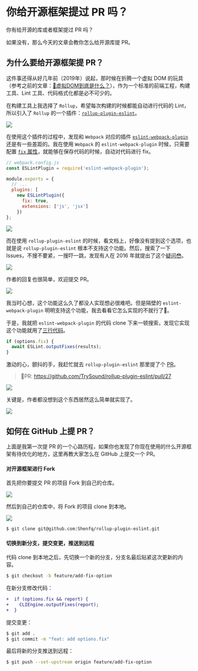 # 你给开源框架提过 PR 吗？

你有给开源的库或者框架提过 PR 吗？

如果没有，那么今天的文章会教你怎么给开源库提 PR。

## 为什么要给开源框架提 PR？

这件事还得从好几年前（2019年）说起，那时候在折腾一个虚拟 DOM 的玩具（参考之前的文章：[🔗虚拟DOM到底是什么？](https://blog.shenfq.com/posts/2019/%E8%99%9A%E6%8B%9FDOM%E5%88%B0%E5%BA%95%E6%98%AF%E4%BB%80%E4%B9%88%EF%BC%9F.html)），作为一个标准的前端工程，构建工具、Lint 工具、代码格式化都是必不可少的。

在构建工具上我选择了 `Rollup`，希望每次构建的时候都能自动进行代码的 Lint，所以引入了 `Rollup` 的一个插件：[`rollup-plugin-eslint`](https://github.com/Shenfq/rollup-plugin-eslint)。

![](https://file.shenfq.com/pic/20210803211333)

在使用这个插件的过程中，发现和 `Webpack` 对应的插件 [ `eslint-webpack-plugin`](https://github.com/webpack-contrib/eslint-webpack-plugin) 还是有一些差距的。我在使用 `Webpack` 的 `eslint-webpack-plugin` 时候，只需要配置 [`fix` 属性](https://github.com/webpack-contrib/eslint-webpack-plugin#fix)，就能够在保存代码的时候，自动对代码进行 fix。

```js
// webpack.config.js
const ESLintPlugin = require('eslint-webpack-plugin');

module.exports = {
  // ...
  plugins: [
    new ESLintPlugin({
      fix: true,
      extensions: ['js', 'jsx']
    })
};

```

![](https://file.shenfq.com/pic/20210803211200.png)

而在使用 `rollup-plugin-eslint` 的时候，看文档上，好像没有提到这个选项，也就是说 `rollup-plugin-eslint` 根本不支持这个功能。然后，搜索了一下 Issues，不搜不要紧，一搜吓一跳，发现有人在 2016 年就提出了这个[疑问😳](https://github.com/TrySound/rollup-plugin-eslint/issues/1)。

![](https://file.shenfq.com/pic/20210803211629.png)

作者的回复也很简单，欢迎提交 PR。

![](https://file.shenfq.com/pic/20210803211756.png)

我当时心想，这个功能这么久了都没人实现想必很难吧。但是隔壁的 `eslint-webpack-plugin` 明明支持这个功能，我去看看它怎么实现的不就行了🐶。

于是，我就把 `eslint-webpack-plugin` 的代码 clone 下来一顿搜索，发现它实现这个功能就用了[三行代码](https://github.com/webpack-contrib/eslint-webpack-plugin/blob/HEAD/src/getESLint.js#L38-L40)。

```js
if (options.fix) {
  await ESLint.outputFixes(results);
}
```

激动的心，颤抖的手，我赶忙就去  `rollup-plugin-eslint` 那里提了个 [PR](https://github.com/TrySound/rollup-plugin-eslint/pull/27/files#diff-e727e4bdf3657fd1d798edcd6b099d6e092f8573cba266154583a746bba0f346)。

> 🔗PR: https://github.com/TrySound/rollup-plugin-eslint/pull/27

![](https://file.shenfq.com/pic/20210803212810.png)

关键是，作者都没想到这个东西居然这么简单就实现了。

![](https://file.shenfq.com/pic/20210803212924.png)

## 如何在 GitHub 上提 PR？

上面是我第一次提 PR 的一个心路历程，如果你也发现了你现在使用的什么开源框架有待优化的地方，这里再教大家怎么在 GitHub 上提交一个 PR。

#### 对开源框架进行 Fork

首先把你要提交 PR 的项目 Fork 到自己的仓库。

![](https://file.shenfq.com/pic/20210803213434.png)

然后到自己的仓库中，将 Fork 的项目 clone 到本地。

![](https://file.shenfq.com/pic/20210803213637.png)

```bash
$ git clone git@github.com:Shenfq/rollup-plugin-eslint.git
```

#### 切换到新分支，提交变更，推送到远程

代码 clone 到本地之后，先切换一个新的分支，分支名最后贴紧这次更新的内容。

```bash
$ git checkout -b feature/add-fix-option
```

在新分支修改代码：

```diff
+  if (options.fix && report) {
+    CLIEngine.outputFixes(report);
+  }
```

提交变更：

```bash
$ git add .
$ git commit -m "feat: add options.fix"
```

最后将新的分支推送到远程：

```bash
$ git push --set-upstream origin feature/add-fix-option
```

